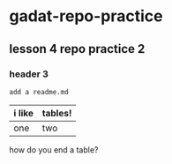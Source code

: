 # gadat-repo-practice
## lesson 4 repo practice 2
### header 3
`add a readme.md`

i like | tables!
---|---
one | two

how do you end a table?

